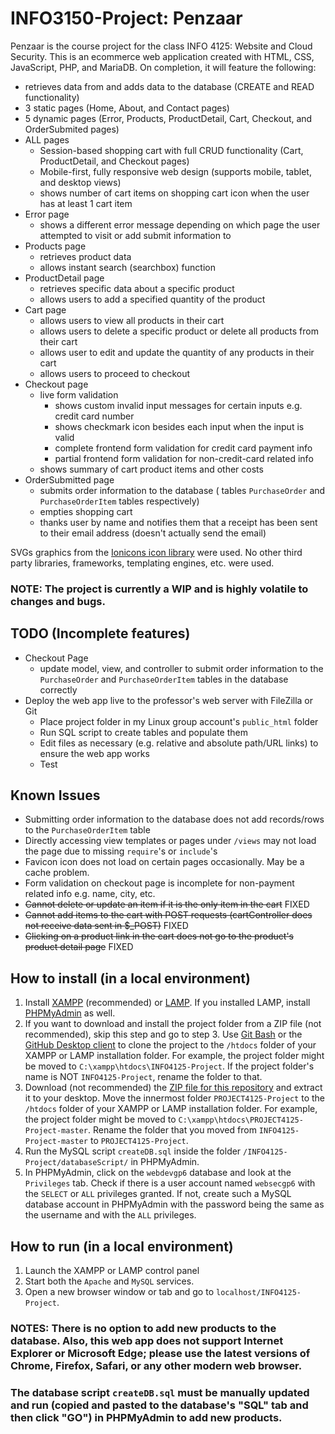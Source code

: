 # INFO3150-Project: Penzaar

Penzaar is the course project for the class INFO 4125: Website and Cloud Security.
This is an ecommerce web application created with HTML, CSS, JavaScript, PHP, and MariaDB.
On completion, it will feature the following:

- retrieves data from and adds data to the database (CREATE and READ functionality)
- 3 static pages (Home, About, and Contact pages)
- 5 dynamic pages (Error, Products, ProductDetail, Cart, Checkout, and OrderSubmited pages)
- ALL pages
  - Session-based shopping cart with full CRUD functionality (Cart, ProductDetail, and Checkout pages)
  - Mobile-first, fully responsive web design (supports mobile, tablet, and desktop views)
  - shows number of cart items on shopping cart icon when the user has at least 1 cart item
- Error page
  - shows a different error message depending on which page the user attempted to visit or add submit information to
- Products page
  - retrieves product data
  - allows instant search (searchbox) function
- ProductDetail page
  - retrieves specific data about a specific product
  - allows users to add a specified quantity of the product
- Cart page
  - allows users to view all products in their cart
  - allows users to delete a specific product or delete all products from their cart
  - allows user to edit and update the quantity of any products in their cart
  - allows users to proceed to checkout
- Checkout page
  - live form validation
    - shows custom invalid input messages for certain inputs e.g. credit card number
    - shows checkmark icon besides each input when the input is valid
    - complete frontend form validation for credit card payment info
    - partial frontend form validation for non-credit-card related info
  - shows summary of cart product items and other costs
- OrderSubmitted page
  - submits order information to the database ( tables `PurchaseOrder` and `PurchaseOrderItem` tables respectively)
  - empties shopping cart
  - thanks user by name and notifies them that a receipt has been sent to their email address (doesn't actually send the email)

SVGs graphics from the [Ionicons icon library](https://ionicons.com/) were used.
No other third party libraries, frameworks, templating engines, etc. were used.

### NOTE: The project is currently a WIP and is highly volatile to changes and bugs.

## TODO (Incomplete features)

- Checkout Page
  - update model, view, and controller to submit order information to the `PurchaseOrder` and `PurchaseOrderItem` tables in the database correctly
- Deploy the web app live to the professor's web server with FileZilla or Git
  - Place project folder in my Linux group account's `public_html` folder
  - Run SQL script to create tables and populate them
  - Edit files as necessary (e.g. relative and absolute path/URL links) to ensure the web app works
  - Test

## Known Issues

- Submitting order information to the database does not add records/rows to the `PurchaseOrderItem` table
- Directly accessing view templates or pages under `/views` may not load the page due to missing `require`'s or `include`'s
- Favicon icon does not load on certain pages occasionally. May be a cache problem.
- Form validation on checkout page is incomplete for non-payment related info e.g. name, city, etc.
- ~~Cannot delete or update an item if it is the only item in the cart~~ FIXED
- ~~Cannot add items to the cart with POST requests (cartController does not receive data sent in \$\_POST)~~ FIXED
- ~~Clicking on a product link in the cart does not go to the product's product detail page~~ FIXED

## How to install (in a local environment)

1. Install [XAMPP](https://www.apachefriends.org/index.html) (recommended) or [LAMP](https://bitnami.com/stack/lamp/installer). If you installed LAMP, install [PHPMyAdmin](https://www.phpmyadmin.net/) as well.
2. If you want to download and install the project folder from a ZIP file (not recommended), skip this step and go to step 3. Use [Git Bash](https://git-scm.com/downloads) or the [GitHub Desktop client](https://desktop.github.com/) to clone the project to the `/htdocs` folder of your XAMPP or LAMP installation folder. For example, the project folder might be moved to `C:\xampp\htdocs\INFO4125-Project`. If the project folder's name is NOT `INFO4125-Project`, rename the folder to that.
3. Download (not recommended) the [ZIP file for this repository](https://github.com/JunYuHuang/INFO4125-Project/archive/master.zip) and extract it to your desktop. Move the innermost folder `PROJECT4125-Project` to the `/htdocs` folder of your XAMPP or LAMP installation folder. For example, the project folder might be moved to `C:\xampp\htdocs\PROJECT4125-Project-master`. Rename the folder that you moved from `INFO4125-Project-master` to `PROJECT4125-Project`.
4. Run the MySQL script `createDB.sql` inside the folder `/INFO4125-Project/databaseScript/` in PHPMyAdmin.
5. In PHPMyAdmin, click on the `webdevgp6` database and look at the `Privileges` tab. Check if there is a user account named `websecgp6` with the `SELECT` or `ALL` privileges granted. If not, create such a MySQL database account in PHPMyAdmin with the password being the same as the username and with the `ALL` privileges.

## How to run (in a local environment)

1. Launch the XAMPP or LAMP control panel
2. Start both the `Apache` and `MySQL` services.
3. Open a new browser window or tab and go to `localhost/INFO4125-Project`.

### NOTES: There is no option to add new products to the database. Also, this web app does not support Internet Explorer or Microsoft Edge; please use the latest versions of Chrome, Firefox, Safari, or any other modern web browser.

### The database script `createDB.sql` must be manually updated and run (copied and pasted to the database's "SQL" tab and then click "GO") in PHPMyAdmin to add new products.

<!-- ## Screenshots -->
<!-- ### Home Page -->
<!-- ### Products Page -->
<!-- ### About Page -->
<!-- ### Contact Page -->
<!-- ### Cart Page -->
<!-- ### Checkout Page -->
<!-- ### Order Confirmation Page -->
